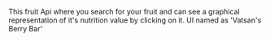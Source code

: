This fruit Api where you search for your fruit and can see a graphical representation of it's nutrition value by clicking on it. UI named as 'Vatsan's Berry Bar'
